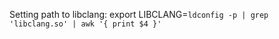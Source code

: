 
Setting path to libclang:
  export LIBCLANG=`ldconfig -p | grep 'libclang.so' | awk '{ print $4 }'`

